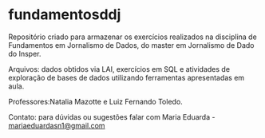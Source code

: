 # fundamentosddj
Repositório criado para armazenar os exercícios realizados na disciplina de Fundamentos em Jornalismo de Dados, do master em Jornalismo de Dado do Insper. 

Arquivos: dados obtidos via LAI, exercícios em SQL e atividades de exploração de bases de dados utilizando ferramentas apresentadas em aula.

Professores:Natalia Mazotte e Luiz Fernando Toledo.

Contato: para dúvidas ou sugestões falar com Maria Eduarda - mariaeduardasn1@gmail.com 

